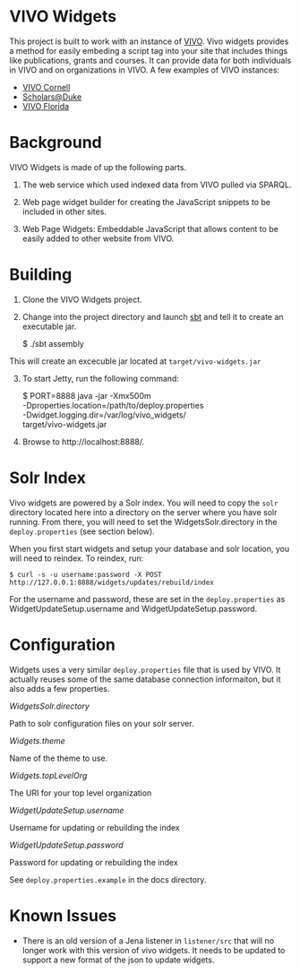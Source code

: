 # VIVO Widgets

This project is built to work with an instance of
[VIVO](http://vivoweb.org/).  Vivo widgets provides a method for
easily embeding a script tag into your site that includes things like
publications, grants and courses.  It can provide data for both
individuals in VIVO and on organizations in VIVO.  A few examples of VIVO instances:

  * [VIVO Cornell](http://vivo.cornell.edu/)
  * [Scholars@Duke](https://scholars.duke.edu/)
  * [VIVO Florida](http://vivo.ufl.edu/)

# Background

VIVO Widgets is made of up the following parts.

  1. The web service which used indexed data from VIVO pulled via
  SPARQL.

  1. Web page widget builder for creating the JavaScript snippets to
  be included in other sites.

  1. Web Page Widgets: Embeddable JavaScript that allows content to be
  easily added to other website from VIVO.


# Building

  1. Clone the VIVO Widgets project.

  2. Change into the project directory and launch
  [sbt](http://www.scala-sbt.org/) and tell it to create an executable
  jar.

      $ ./sbt assembly

  This will create an excecuble jar located at ``target/vivo-widgets.jar``

  3. To start Jetty, run the following command:

      $ PORT=8888 java -jar -Xmx500m \
          -Dproperties.location=/path/to/deploy.properties \
          -Dwidget.logging.dir=/var/log/vivo_widgets/ \
          target/vivo-widgets.jar

  4. Browse to http://localhost:8888/.

# Solr Index

Vivo widgets are powered by a Solr index.  You will need to copy the
``solr`` directory located here into a directory on the server where
you have solr running.  From there, you will need to set the
WidgetsSolr.directory in the ``deploy.properties`` (see section
below).

When you first start widgets and setup your database and solr
location, you will need to reindex.  To reindex, run:

    $ curl -s -u username:password -X POST  http://127.0.0.1:8888/widgets/updates/rebuild/index

For the username and password, these are set in the
``deploy.properties`` as WidgetUpdateSetup.username and
WidgetUpdateSetup.password.

# Configuration

Widgets uses a very similar ``deploy.properties`` file that is used by
VIVO.  It actually reuses some of the same database connection
informaiton, but it also adds a few properties.

*WidgetsSolr.directory*

Path to solr configuration files on your solr server.

*Widgets.theme*

Name of the theme to use.

*Widgets.topLevelOrg*

The URI for your top level organization

*WidgetUpdateSetup.username*

Username for updating or rebuilding the index

*WidgetUpdateSetup.password*

Password for updating or rebuilding the index

See ``deploy.properties.example`` in the docs directory.
  
# Known Issues

* There is an old version of a Jena listener in ``listener/src`` that
  will no longer work with this version of vivo widgets.  It needs to
  be updated to support a new format of the json to update widgets.
